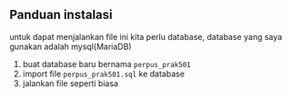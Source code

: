 ## Panduan instalasi

untuk dapat menjalankan file ini kita perlu database, database yang saya gunakan adalah mysql(MariaDB)

1. buat database baru bernama `perpus_prak501`
2. import file `perpus_prak501.sql` ke database
3. jalankan file seperti biasa